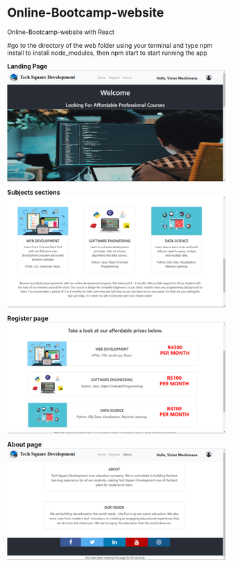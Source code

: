 # Online-Bootcamp-website
Online-Bootcamp-website with React

#go to the directory of the web folder using your terminal
and type npm install to install node_modules, 
then npm start to start running the app

<b>Landing Page</b>
![](ReadMe.md/slide%20(1).png)

<b>Subjects sections</b>
![](ReadMe.md/slide%20(2).png)

<b>Register page</b>
![](ReadMe.md/slide%20(3).png)

<b>About page</b>
![](ReadMe.md/slide%20(4).png)
